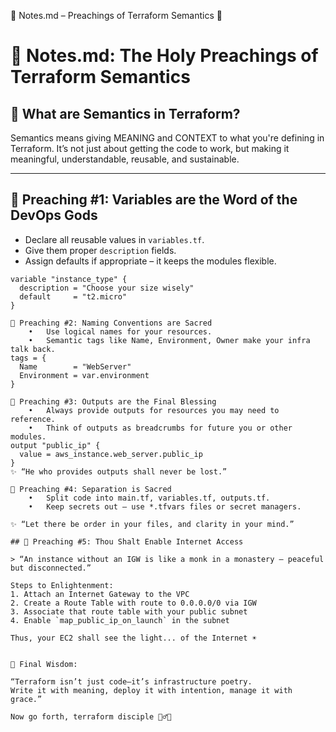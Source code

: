 📜 Notes.md – Preachings of Terraform Semantics 🙏

# 📜 Notes.md: The Holy Preachings of Terraform Semantics

## 🧠 What are Semantics in Terraform?

Semantics means giving MEANING and CONTEXT to what you're defining in Terraform. It’s not just about getting the code to work, but making it meaningful, understandable, reusable, and sustainable.

---

## 🙏 Preaching #1: Variables are the Word of the DevOps Gods

- Declare all reusable values in `variables.tf`.
- Give them proper `description` fields.
- Assign defaults if appropriate – it keeps the modules flexible.

```hcl
variable "instance_type" {
  description = "Choose your size wisely"
  default     = "t2.micro"
}

🙏 Preaching #2: Naming Conventions are Sacred
	•	Use logical names for your resources.
	•	Semantic tags like Name, Environment, Owner make your infra talk back.
tags = {
  Name        = "WebServer"
  Environment = var.environment
}

🙏 Preaching #3: Outputs are the Final Blessing
	•	Always provide outputs for resources you may need to reference.
	•	Think of outputs as breadcrumbs for future you or other modules.
output "public_ip" {
  value = aws_instance.web_server.public_ip
}
✨ “He who provides outputs shall never be lost.”

🙏 Preaching #4: Separation is Sacred
	•	Split code into main.tf, variables.tf, outputs.tf.
	•	Keep secrets out – use *.tfvars files or secret managers.

✨ “Let there be order in your files, and clarity in your mind.”

## 🙏 Preaching #5: Thou Shalt Enable Internet Access

> “An instance without an IGW is like a monk in a monastery — peaceful but disconnected.”

Steps to Enlightenment:
1. Attach an Internet Gateway to the VPC
2. Create a Route Table with route to 0.0.0.0/0 via IGW
3. Associate that route table with your public subnet
4. Enable `map_public_ip_on_launch` in the subnet

Thus, your EC2 shall see the light... of the Internet ☀️


🧘 Final Wisdom:

“Terraform isn’t just code—it’s infrastructure poetry.
Write it with meaning, deploy it with intention, manage it with grace.”

Now go forth, terraform disciple 🧙‍♂️✨

